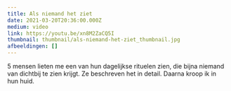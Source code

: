```yaml
---
title: Als niemand het ziet
date: 2021-03-20T20:36:00.000Z
medium: video
link: https://youtu.be/xn8M2ZaCQ5I
thumbnail: thumbnail/als-niemand-het-ziet_thumbnail.jpg
afbeeldingen: []
---
```

5 mensen lieten me een van hun dagelijkse rituelen zien, die bijna niemand van dichtbij te zien krijgt. Ze beschreven het in detail. Daarna kroop ik in hun huid.
